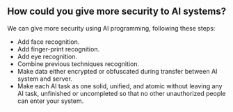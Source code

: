 ## How could you give more security to AI systems?

We can give more security using AI programming, following these steps:

- Add face recognition.
- Add finger-print recognition.
- Add eye recognition.
- Combine previous techniques recognition.
- Make data either encrypted or obfuscated during transfer between AI system and server.
- Make each AI task as one solid, unified, and atomic without leaving any AI task, unfinished or uncompleted so that no other unauthorized people can enter your system.	